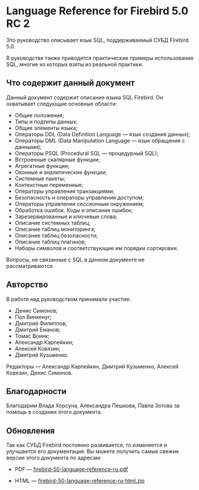 Language Reference for Firebird 5.0 RC 2
=========================================

Это руководство описывает язык SQL, поддерживаемый СУБД Firebird 5.0.

В руководстве также приводятся практические примеры использования SQL, многие из
которых взяты из реальной практики.


Что содержит данный документ
----------------------------

Данный документ содержит описание языка SQL Firebird. Он охватывает следующие
основные области:

- Общие положения;
- Типы и подтипы данных;
- Общие элементы языка;
- Операторы DDL (Data Definition Language — язык создания данных);
- Операторы DML (Data Manipulation Language — язык обращения с данными);
- Операторы PSQL (Procedural SQL — процедурный SQL);
- Встроенные скалярные функции;
- Агрегатные функции;
- Оконные и аналитические функции;
- Системные пакеты;
- Контекстные переменные;
- Операторы управления транзакциями;
- Безопасность и операторы управления доступом;
- Операторы управления сессионным окружением;
- Обработка ошибок. Коды и описание ошибок;
- Зарезервированные и ключевые слова;
- Описание системных таблиц;
- Описание таблиц мониторинга;
- Описание таблиц безопасности;
- Описание таблиц плагинов;
- Наборы символов и соответствующие им порядки сортировки.

Вопросы, не связанные с SQL в данном документе не рассматриваются.

Авторство
---------

В работе над руководством принимали участие:

- Денис Симонов;
- Пол Винкенуг;
- Дмитрий Филиппов;
- Дмитрий Еманов;
- Томас Воинк;
- Александр Карпейкин;
- Алексей Ковязин;
- Дмитрий Кузьменко.

Редакторы — Александр Карпейкин, Дмитрий Кузьменко, Алексей Ковязин, Денис
Симонов.

Благодарности
-------------

Благодарим Влада Хорсуна, Александра Пешкова, Павла Зотова за помощь в создании
этого документа.

Обновления
----------

Так как СУБД Firebird постоянно развивается, то изменяется и улучшается его
документация. Вы можете получить самые свежие версии этого документа по адресам:

 
-   PDF —
    [firebird-50-language-reference-ru.pdf](https://github.com/sim1984/langref50/releases/download/1.0/firebird-50-language-reference-ru.pdf)

-   HTML —
    [firebird-50-language-reference-ru-html.zip](https://github.com/sim1984/langref50/releases/download/1.0/firebird-50-language-reference-ru-html.zip)


    

